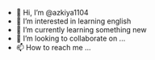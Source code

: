 - 👋 Hi, I’m @azkiya1104
- 👀 I’m interested in learning english
- 🌱 I’m currently learning something new
- 💞️ I’m looking to collaborate on ...
- 📫 How to reach me ...

<!---
azkiya1104/azkiya1104 is a ✨ special ✨ repository because its `README.md` (this file) appears on your GitHub profile.
You can click the Preview link to take a look at your changes.
--->
